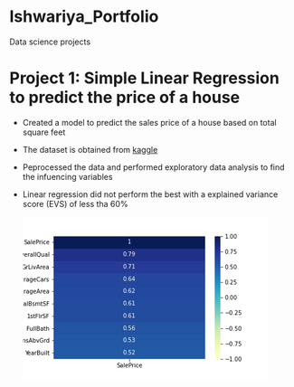 # Ishwariya_Portfolio
Data science projects

# Project 1: Simple Linear Regression to predict the price of a house

- Created a model to predict the sales price of a house based on total square feet
- The dataset is obtained from [kaggle](https://www.kaggle.com/c/house-prices-advanced-regression-techniques)
- Peprocessed the data and performed exploratory data analysis to find the infuencing variables
- Linear regression did not perform the best with a explained variance score (EVS) of less tha 60%

  ![](https://github.com/ishriya/Ishwariya_Portfolio/blob/main/images/correlation.png)

